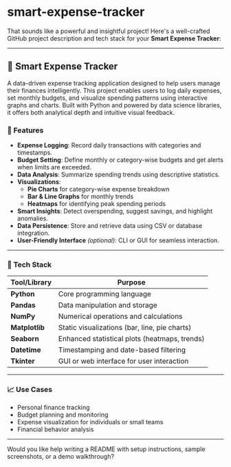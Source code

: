 # smart-expense-tracker
That sounds like a powerful and insightful project! Here's a well-crafted GitHub project description and tech stack for your **Smart Expense Tracker**:

---

## 💸 Smart Expense Tracker

A data-driven expense tracking application designed to help users manage their finances intelligently. This project enables users to log daily expenses, set monthly budgets, and visualize spending patterns using interactive graphs and charts. Built with Python and powered by data science libraries, it offers both analytical depth and intuitive visual feedback.

### 🎯 Features

- **Expense Logging**: Record daily transactions with categories and timestamps.
- **Budget Setting**: Define monthly or category-wise budgets and get alerts when limits are exceeded.
- **Data Analysis**: Summarize spending trends using descriptive statistics.
- **Visualizations**:
  - **Pie Charts** for category-wise expense breakdown
  - **Bar & Line Graphs** for monthly trends
  - **Heatmaps** for identifying peak spending periods
- **Smart Insights**: Detect overspending, suggest savings, and highlight anomalies.
- **Data Persistence**: Store and retrieve data using CSV or database integration.
- **User-Friendly Interface** *(optional)*: CLI or GUI for seamless interaction.

---

### 🧰 Tech Stack

| Tool/Library      | Purpose                                       |
|-------------------|-----------------------------------------------|
| **Python**        | Core programming language                     |
| **Pandas**        | Data manipulation and storage                 |
| **NumPy**         | Numerical operations and calculations         |
| **Matplotlib**    | Static visualizations (bar, line, pie charts) |
| **Seaborn**       | Enhanced statistical plots (heatmaps, trends) |
| **Datetime**      | Timestamping and date-based filtering         |
| **Tkinter**       | GUI or web interface for user interaction |

---

### 📈 Use Cases

- Personal finance tracking
- Budget planning and monitoring
- Expense visualization for individuals or small teams
- Financial behavior analysis

---

Would you like help writing a README with setup instructions, sample screenshots, or a demo walkthrough?
